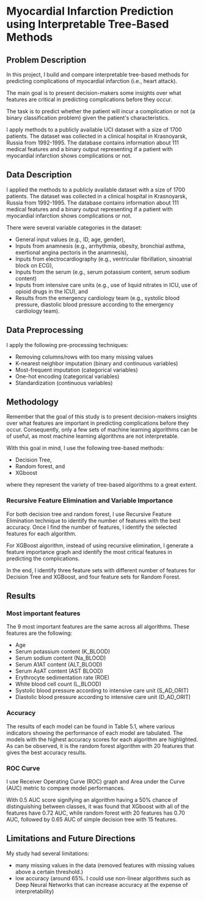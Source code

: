 # Myocardial Infarction Prediction using Interpretable Tree-Based Methods

## Problem Description

In this project, I build and compare interpretable tree-based methods for predicting complications of myocardial infarction (i.e., heart attack).

The main goal is to present decision-makers some insights over what features are critical in predicting complications before they occur.

The task is to predict whether the patient will incur a complication or not (a binary classification problem) given the patient's characteristics.

I apply methods to a publicly available UCI dataset with a size of 1700 patients. The dataset was collected in a clinical hospital in Krasnoyarsk, Russia from 1992-1995. The database contains information about 111 medical features and a binary output representing if a patient with myocardial infarction shows complications or not.

## Data Description

I applied the methods to a publicly available dataset with a size of 1700 patients. The dataset was collected in a clinical hospital in Krasnoyarsk, Russia from 1992-1995. The database contains information about 111 medical features and a binary output representing if a patient with myocardial infarction shows complications or not.

There were several variable categories in the dataset:
- General input values (e.g., ID, age, gender),
- Inputs from anamnesis (e.g., arrhythmia, obesity, bronchial asthma, exertional angina pectoris in the anamnesis),
- Inputs from electrocardiography (e.g., ventricular fibrillation, sinoatrial block on ECG), 
- Inputs from the serum (e.g., serum potassium content, serum sodium content)
- Inputs from intensive care units (e.g., use of liquid nitrates in ICU, use of opioid drugs in the ICU), and
- Results from the emergency cardiology team (e.g., systolic blood pressure, diastolic blood pressure according to the emergency cardiology team).

## Data Preprocessing

I apply the following pre-processing techniques:

- Removing columns/rows with too many missing values
- K-nearest neighbor imputation (binary and continuous variables)
- Most-frequent imputation (categorical variables)
- One-hot encoding (categorical variables)
- Standardization (continuous variables)

## Methodology

Remember that the goal of this study is to present decision-makers insights over what features are important in predicting complications before they occur. Consequently, only a few sets of machine learning algorithms can be of useful, as most machine learning algorithms are not interpretable.

With this goal in mind, I use the following tree-based methods:

- Decision Tree,
- Random forest, and
- XGboost

where they represent the variety of tree-based algorithms to a great extent.

### Recursive Feature Elimination and Variable Importance

For both decision tree and random forest, I use Recursive Feature Elimination technique to identify the number of features with the best accuracy. Once I find the number of features, I identify the selected features for each algorithm.

For XGBoost algorithm, instead of using recursive elimination, I generate a feature importance graph and identify the most critical features in predicting the complications.

In the end, I identify three feature sets with different number of features for Decision Tree and XGBoost, and four feature sets for Random Forest.

## Results

### Most important features

The 9 most important features are the same across all algorithms. These features are the following:

- Age
- Serum potassium content (K_BLOOD)
- Serum sodium content (Na_BLOOD)
- Serum A1AT content (ALT_BLOOD)
- Serum AsAT content (AST BLOOD)
- Erythrocyte sedimentation rate (ROE)
- White blood cell count (L_BLOOD) 
- Systolic blood pressure according to intensive care unit (S_AD_ORIT)
- Diastolic blood pressure according to intensive care unit (D_AD_ORIT)

### Accuracy

The results of each model can be found in Table 5.1, where various indicators showing the performance of each model are tabulated. The models with the highest accuracy scores for each algorithm are highlighted. As can be observed, it is the random forest algorithm with 20 features that gives the best accuracy results.

### ROC Curve

I use Receiver Operating Curve (ROC) graph and Area under the Curve (AUC) metric to compare model performances.

With 0.5 AUC score signifying an algorithm having a 50% chance of distinguishing between classes, it was found that XGboost with all of the features have 0.72 AUC, while random forest with 20 features has 0.70 AUC, followed by 0.65 AUC of simple decision tree with 15 features.

## Limitations and Future Directions

My study had several limitations:

- many missing values in the data (removed features with missing values above a certain threshold.)
- low accuracy (around 65%. I could use non-linear algorithms such as Deep Neural Networks that can increase accuracy at the expense of interpretability)
